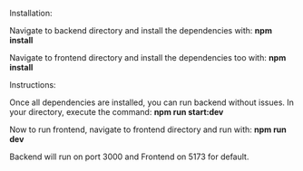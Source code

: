 Installation:

  Navigate to backend directory and install the dependencies with: 
  **npm install**


  Navigate to frontend directory and install the dependencies too with: 
  **npm install**


Instructions:

  Once all dependencies are installed, you can run backend without issues. In your directory, execute the command:
  **npm run start:dev**


  Now to run frontend, navigate to frontend directory and run with: 
  **npm run dev**


Backend will run on port 3000 and Frontend on 5173 for default.
